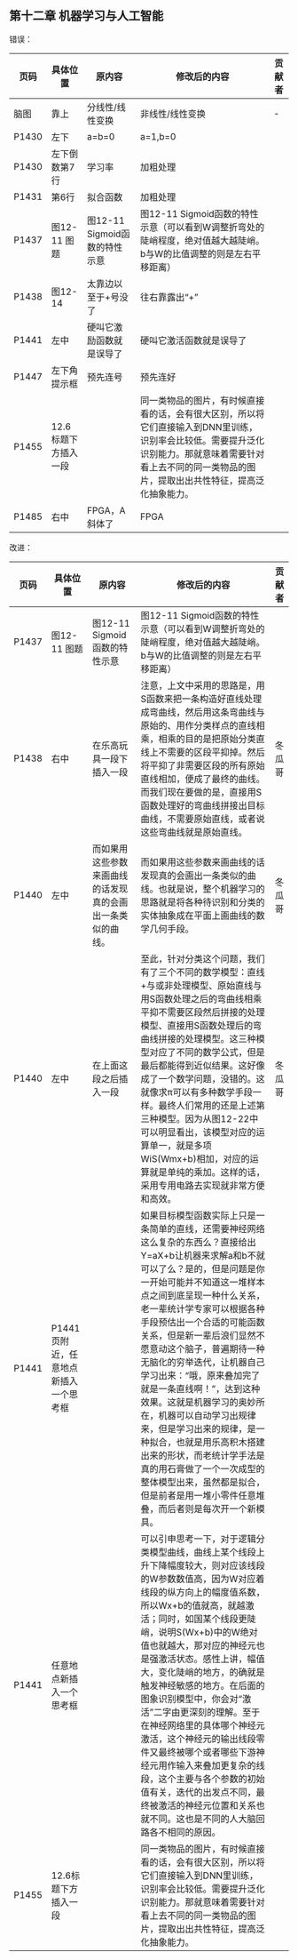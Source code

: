 ## 第十二章 机器学习与人工智能

错误：

| 页码 | 具体位置               | 原内容 | 修改后的内容 | 贡献者 |
| ---- | ---------------------- | ------ | ------------ | ------ |
| 脑图   |靠上 | 分线性/线性变换 | 非线性/线性变换 | -      |
|P1430|左下|a=b=0|a=1,b=0||
|P1430|左下倒数第7行|学习率|加粗处理||
|P1431|第6行|拟合函数|加粗处理||
|P1437|图12-11 图题|图12-11 Sigmoid函数的特性示意|图12-11 Sigmoid函数的特性示意（可以看到W调整折弯处的陡峭程度，绝对值越大越陡峭。b与W的比值调整的则是左右平移距离）||
|P1438|图12-14|太靠边以至于+号没了|往右靠露出“+”|
|P1441|左中|硬叫它激励函数就是误导了|硬叫它激活函数就是误导了||
|P1447|左下角提示框|预先连号|预先连好||
|P1455|12.6标题下方插入一段||同一类物品的图片，有时候直接看的话，会有很大区别，所以将它们直接输入到DNN里训练，识别率会比较低。需要提升泛化识别能力。那就意味着需要针对看上去不同的同一类物品的图片，提取出出共性特征，提高泛化抽象能力。||
|P1485|右中|FPGA，A斜体了|FPGA||

改进：

| 页码 | 具体位置               | 原内容 | 修改后的内容 | 贡献者 |
| ---- | ---------------------- | ------ | ------------ | ------ |
|P1437|图12-11 图题|图12-11 Sigmoid函数的特性示意|图12-11 Sigmoid函数的特性示意（可以看到W调整折弯处的陡峭程度，绝对值越大越陡峭。b与W的比值调整的则是左右平移距离）||
|P1438  | 右中| 在乐高玩具一段下插入一段 | 注意，上文中采用的思路是，用S函数来把一条构造好直线处理成弯曲线，然后用这条弯曲线与原始的、用作分类样点的直线相乘，相乘的目的是把原始分类直线上不需要的区段平抑掉。然后将平抑了非需要区段的所有原始直线相加，便成了最终的曲线。而我们现在要做的是，直接用S函数处理好的弯曲线拼接出目标曲线，不需要原始直线，或者说这些弯曲线就是原始直线。  | 冬瓜哥     |
|P1440|左中|而如果用这些参数来画曲线的话发现真的会画出一条类似的曲线。|而如果用这些参数来画曲线的话发现真的会画出一条类似的曲线。也就是说，整个机器学习的思路就是将各种待识别和分类的实体抽象成在平面上画曲线的数学几何手段。|冬瓜哥|
|P1440|左中|在上面这段之后插入一段|至此，针对分类这个问题，我们有了三个不同的数学模型：直线+与或非处理模型、原始直线与用S函数处理之后的弯曲线相乘平抑不需要区段然后拼接的处理模型、直接用S函数处理后的弯曲线拼接的处理模型。这三种模型对应了不同的数学公式，但是最后都能得到近似结果。这好像成了一个数学问题，没错的。这就像求π可以有多种数学手段一样。最终人们常用的还是上述第三种模型。因为从图12-22中可以明显看出，该模型对应的运算单一，就是多项WiS(Wmx+b)相加，对应的运算就是单纯的乘加。这样的话，采用专用电路去实现就非常方便和高效。|冬瓜哥|
|P1441|P1441页附近，任意地点新插入一个思考框||如果目标模型函数实际上只是一条简单的直线，还需要神经网络这么复杂的东西么？直接给出Y=aX+b让机器来求解a和b不就可以了么？是的，但是问题是你一开始可能并不知道这一堆样本点之间到底呈现一种什么关系，老一辈统计学专家可以根据各种手段预估出一个合适的可能函数关系，但是新一辈后浪们显然不愿意动这个脑子，普遍期待一种无脑化的穷举迭代，让机器自己学习出来：“哦，原来叠加完了就是一条直线啊！”，达到这种效果。这就是机器学习的奥妙所在，机器可以自动学习出规律来，但是学习出来的规律，是一种拟合，也就是用乐高积木搭建出来的形状，而老统计学手法是真的用石膏做了一个一次成型的整体模型出来，虽然都是拟合，但是前者是用一堆小零件任意堆叠，而后者则是每次开一个新模具。||
|P1441|任意地点新插入一个思考框||可以引申思考一下，对于逻辑分类模型曲线，曲线上某个线段上升下降幅度较大，则对应该线段的W参数数值高，因为W对应着线段的纵方向上的幅度值系数，所以Wx+b的值就高，就越激活；同时，如国某个线段更陡峭，说明S(Wx+b)中的W绝对值也就越大，那对应的神经元也是强激活状态。感性上讲，幅值大，变化陡峭的地方，的确就是触发神经敏感的地方。在后面的图象识别模型中，你会对“激活”二字由更深刻的理解。至于在神经网络里的具体哪个神经元激活，这个神经元的输出线段零件又最终被哪个或者哪些下游神经元用作输入来叠加更复杂的线段，这个主要与各个参数的初始值有关，迭代的出发点不同，最终被激活的神经元位置和关系也就不同。这也是不同的人大脑回路各不相同的原因。||
|P1455|12.6标题下方插入一段||同一类物品的图片，有时候直接看的话，会有很大区别，所以将它们直接输入到DNN里训练，识别率会比较低。需要提升泛化识别能力。那就意味着需要针对看上去不同的同一类物品的图片，提取出出共性特征，提高泛化抽象能力。||

